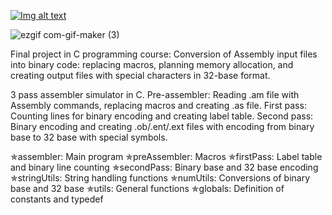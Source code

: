 [![Img alt text](https://img.youtube.com/vi/Nqj4Hy7Fjro/0.jpg)](https://www.youtube.com/watch?v=Nqj4Hy7Fjro)

![ezgif com-gif-maker (3)](https://user-images.githubusercontent.com/108948948/204918242-6c88cd82-86f5-4466-9972-d012d55318c6.gif)


Final project in C programming course: Conversion of Assembly input files into binary code: replacing macros, planning memory allocation, and creating output files with special characters in 32-base format.

3 pass assembler simulator in C.
Pre-assembler: Reading .am file with Assembly commands, replacing macros and creating .as file.
First pass: Counting lines for binary encoding and creating label table.
Second pass: Binary encoding and creating .ob/.ent/.ext files with encoding from binary base to 32 base with special symbols.

✯assembler: Main program
✯preAssembler: Macros
✯firstPass: Label table and binary line counting
✯secondPass: Binary base and 32 base encoding
✯stringUtils: String handling functions
✯numUtils: Conversions of binary base and 32 base
✯utils: General functions
✯globals: Definition of constants and typedef
